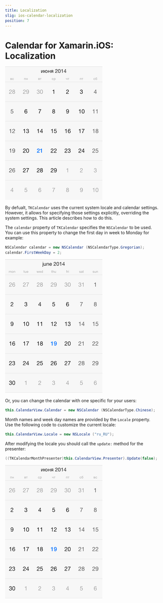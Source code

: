 ```yaml
---
title: Localization
slig: ios-calendar-localization
position: 7
---
```


# Calendar for Xamarin.iOS: Localization

<img src="../images/calendar-localization001.png"/>

By defualt, <code>TKCalendar</code> uses the current system locale and calendar settings. However, it allows for specifying those settings explicitly, overriding the system settings. This article describes how to do this.

The <code>calendar</code> property of <code>TKCalendar</code> specifies the <code>NSCalendar</code> to be used. You can use this property to change the first day in week to Monday for example:

<snippet id='localization-firstweekday'/>

```C#
NSCalendar calendar = new NSCalendar (NSCalendarType.Gregorian);
calendar.FirstWeekDay = 2;
```

<img src="../images/calendar-localization002.png"/>

Or, you can change the calendar with one specific for your users:

<snippet id='localization-chinesecalendar'/>

```C#
this.CalendarView.Calendar = new NSCalendar (NSCalendarType.Chinese);
```

Month names and week day names are provided by the <code>Locale</code> property. Use the following code to customize the current locale:

<snippet id='localization-localeproperty'/>

```C#
this.CalendarView.Locale = new NSLocale ("ru_RU");
```

After modifying the locale you should call the <code>update:</code> method for the presenter:

<snippet id='localization-update'/>

```C#
((TKCalendarMonthPresenter)this.CalendarView.Presenter).Update(false);
```

<img src="../images/calendar-localization003.png"/>


